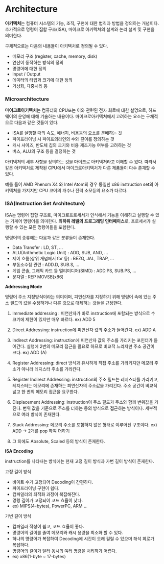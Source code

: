 # Architecture

**아키텍처**는 컴퓨터 시스템의 기능, 조직, 구현에 대한 법칙과 방법을 정의하는 개념이다. 추가적으로 명령어 집합 구조(ISA), 마이크로 아키텍쳐의 설계와 논리 설계 및 구현을 의미한다.

구체적으로는 다음의 내용들이 아키텍처로 정의될 수 있다.

+ 메모리 구조 (register, cache, memory, disk)
+ 연산이 동작하는 방식의 정의
+ 명령어에 대한 정의
+ Input / Output
+ 데이터의 타입과 크기에 대한 정의
+ 가상화, 다중처리 등



### Microarchitecture

**마이크로아키텍처**는 컴퓨터의 CPU또는 이와 관련된 전자 회로에 대한 설명으로, 하드웨어의 운영에 대해 기술하는 내용이다. 마이크로아키텍처에서 고려하는 요소는 구체적으로 다음과 같은 것들이 있다.

+ ISA를 실행할 때의 속도, 에너지, 비용등의 요소를 분배하는 것
+ 파이프라이닝 시 파이프의라인의 수와 깊이를 정의하는 것
+ 캐시 사이즈, 반도체 칩의 크기와 비용 제조가능 여부를 고려하는 것
+ 버스, ALU의 구조 등을 결정하는 것



아키텍처의 세부 사항을 정의하는 것을 마이크로 아키텍처라고 이해할 수 있다. 따라서 같은 아키텍처로 제작된 CPU에서 마이크로아키텍처가 다른 제품들이 다수 존재할 수 있다. 

예를 들어 AMD Phenom X4 와 Intel Atom의 경우 동일한 x86 instruction set의 아키텍처를 가지지만 CPU 코어의 개수나 전력 소모등의 요소가 다르다.



### ISA(Instruction Set Architecture)

ISA는 명령어 집합 구조로, 마이크로프로세서가 인식해서 기능을 이해하고 실행할 수 있는 기계어 명령어를 의미한다. **최하위 레벨의 프로그래밍 인터페이스**로, 프로세서가 실행할 수 있는 모든 명령어들을 포함한다.

명령어의 종류에는 다음과 같은 분류들이 존재한다.

+ Data Transfer : LD, ST, ...
+ ALU(Arithmetic Logic Unit) : ADD, SUB, AND, ...
+ 제어 흐름(상위 개념에서 for 등) : BEZQ, JAL, TRAP, ...
+ 부동소수점 관련 : ADD.D, SUB.S, ...
+ 게임 콘솔, 그래픽 카드 등 멀티미디어(SIMD) : ADD.PS, SUB.PS, ...
+ 문자열 : REP MOVSB(x86)



**Addressing Mode**

명령어 주소 지정방식이라는 의미이며, 피연산자를 지정하기 위해 명령어 속에 있는 주소 필드의 값을 수정하거나 다른 것으로 대체하는 것들을 규정한다.

1. Immediate addressing : 피연산자가 바로 instruction에 포함되는 방식으로 수 크기에 제한이 있지만 매우 빠르다. ex) ADD 5
2. Direct Addressing: instruction에 피연산자 값의 주소가 들어간다. ex) ADD A
3. Indirect Addressing: instruction에 피연산자 값의 주소를 가리키는 포인터가 들어간다. 실행에 2번의 메모리 접근을 필요로 하므로 비교적 느리지만 주소 공간이 크다. ex) ADD (A)

4. Register Addressing: direct 방식과 유사하게 직접 주소를 가리키지만 메모리 주소가 아니라 레지스터 주소를 가리킨다.
5. Register Indirect Addressing: instruction의 주소 필드는 레지스터를 가리키고, 레지스터는 메모리에 존재하는 피연산자의 주소값을 가리킨다. 주소 공간이 비교적 넓고 한 번의 메모리 접근을 요구한다.
6. Displacement Addressing: instruction이 주소 필드가 주소와 함께 변위값을 가진다. 변위 값을 기준으로 주소를 더하는 등의 방식으로 접근하는 방식이다. 세부적으로 여러 방식이 존재한다.
7. Stack Addressing: 메모리 주소를 포함하지 않은 형태로 이루어진 구조이다. ex) ADD -> 2개를 pop 하여 더하기
8. 그 외에도 Absolute, Scaled 등의 방식이 존재한다.



**ISA Encoding**

instruction를 나타내는 방식에는 현재 고정 길이 방식과 가변 길이 방식이 존재한다.

 고정 길이 방식

+ 바이트 수가 고정되어 Decoding이 간편하다.
+ 파이프라이닝 구현이 쉽다.
+ 컴파일러의 최적화 과정이 복잡해진다.
+ 명령 길이가 고정되어 코드 효율이 낮다.
+ ex) MIPS(4-bytes), PowerPC, ARM ... 

가변 길이 방식

+ 컴파일러 작성이 쉽고, 코드 효율이 좋다.
+ 명령어의 길이를 줄여 메모리와 캐시 용량을 최소화 할 수 있다.
+ 하나의 명령어가 복잡하여 Decoding에 시간이 오래 걸릴 수 있으며 해석 회로가 복잡하다.
+ 명령어의 길이가 달라 동시의 여러 명령을 처리하기 어렵다.
+ ex) x86(1-byte ~ 17-bytes)